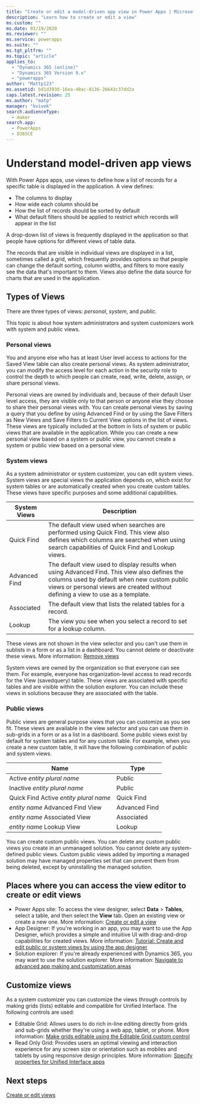 ```yaml
---
title: "Create or edit a model-driven app view in Power Apps | MicrosoftDocs"
description: "Learn how to create or edit a view"
ms.custom: ""
ms.date: 03/19/2020
ms.reviewer: ""
ms.service: powerapps
ms.suite: ""
ms.tgt_pltfrm: ""
ms.topic: "article"
applies_to: 
  - "Dynamics 365 (online)"
  - "Dynamics 365 Version 9.x"
  - "powerapps"
author: "Mattp123"
ms.assetid: bd1d393d-16ea-40ac-8136-26643c37dd2a
caps.latest.revision: 25
ms.author: "matp"
manager: "kvivek"
search.audienceType: 
  - maker
search.app: 
  - PowerApps
  - D365CE
---
```

# Understand model-driven app views

<a name="BKMK_CreatingAndEditingViews"></a>   

With Power Apps apps, use views to define how a list of records for a specific table is displayed in the application. A view defines:

- The columns to display
- How wide each column should be
- How the list of records should be sorted by default
- What default filters should be applied to restrict which records will appear in the list

A drop-down list of views is frequently displayed in the application so that people have options for different views of table data.

The records that are visible in individual views are displayed in a list, sometimes called a grid, which frequently provides options so that people can change the default sorting, column widths, and filters to more easily see the data that's important to them. Views also define the data source for charts that are used in the application.  
  
## Types of Views  
  
There are three types of views: *personal*, *system*, and *public*.

This topic is about how system administrators and system customizers work with system and public views. 
  
### Personal views  
  
 You and anyone else who has at least User level access to actions for the Saved View table can also create personal views. As system administrator, you can modify the access level for each action in the security role to control the depth to which people can create, read, write, delete, assign, or share personal views.

Personal views are owned by individuals and, because of their default User level access, they are visible only to that person or anyone else they choose to share their personal views with. You can create personal views by saving a query that you define by using Advanced Find or by using the Save Filters as New Views and Save Filters to Current View options in the list of views. These views are typically included at the bottom in lists of system or public views that are available in the application. While you can create a new personal view based on a system or public view, you cannot create a system or public view based on a personal view.
  
### System views
As a system administrator or system customizer, you can edit system views. System views are special views the application depends on, which exist for system tables or are automatically created when you create custom tables. These views have specific purposes and some additional capabilities. 


|System Views  |Description  |
|---------|---------|
|Quick Find     | The default view used when searches are performed using Quick Find. This view also defines which columns are searched when using search capabilities of Quick Find and Lookup views.        |
|Advanced Find     |  The default view used to display results when using Advanced Find. This view also defines the columns used by default when new custom public views or personal views are created without defining a view to use as a template.       |
|Associated     |  The default view that lists the related tables for a record.       |
|Lookup     | The view you see when you select a record to set for a lookup column.        |

These views are not shown in the view selector and you can't use them in sublists in a form or as a list in a dashboard. You cannot delete or deactivate these views. More information: [Remove views](remove-views.md)

System views are owned by the organization so that everyone can see them. For example, everyone has organization-level access to read records for the View (savedquery) table. These views are associated with specific tables and are visible within the solution explorer. You can include these views in solutions because they are associated with the table.

### Public views

Public views are general purpose views that you can customize as you see fit. These views are available in the view selector and you can use them in sub-grids in a form or as a list in a dashboard. Some public views exist by default for system tables and for any custom table. For example, when you create a new custom table, it will have the following combination of public and system views.


|Name  |Type  |
|---------|---------|
|Active *entity plural name*     |  Public       |
|Inactive *entity plural name*    |  Public       |
|Quick Find Active *entity plural name*     | Quick Find        |
|*entity name* Advanced Find View     | Advanced Find        |
|*entity name* Associated View     |  Associated       |
|*entity name* Lookup View     | Lookup        |

You can create custom public views. You can delete any custom public views you create in an unmanaged solution. You cannot delete any system-defined public views. Custom public views added by importing a managed solution may have managed properties set that can prevent them from being deleted, except by uninstalling the managed solution.

## Places where you can access the view editor to create or edit views

- Power Apps site: To access the view designer, select **Data** > **Tables**, select a table, and then select the **View** tab. Open an existing view or create a new one. More information: [Create or edit a view](create-and-edit-views.md)
- App Designer: If you're working in an app, you may want to use the App Designer, which provides a simple and intuitive UI with drag-and-drop capabilities for created views. More information: [Tutorial: Create and edit public or system views by using the app designer](create-edit-views-app-designer.md)
- Solution explorer: If you're already experienced with Dynamics 365, you may want to use the solution explorer. More information: [Navigate to advanced app making and customization areas](advanced-navigation.md#solution-explorer)
 
## Customize views

As a system customizer you can customize the views through controls by making grids (lists) editable and compatible for Unified Interface. The following controls are used:

- Editable Grid: Allows users to do rich in-line editing directly from grids and sub-grids whether they're using a web app, tablet, or phone. More information: [Make grids editable using the Editable Grid custom control](make-grids-lists-editable-custom-control.md)
- Read Only Grid: Provides users an optimal viewing and interaction experience for any screen size or orientation such as mobiles and tablets by using responsive design principles. More information: [Specify properties for Unified Interface apps](specify-properties-for-unified-interface-apps.md)

## Next steps

[Create or edit views](create-and-edit-views.md)
